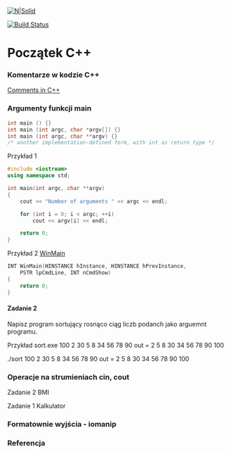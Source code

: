 [![N|Solid](https://cldup.com/dTxpPi9lDf.thumb.png)](https://nodesource.com/products/nsolid)

[![Build Status](https://travis-ci.org/joemccann/dillinger.svg?branch=master)](https://travis-ci.org/joemccann/dillinger)

# Początek C++

### Komentarze w kodzie C++
[Comments in C++](https://en.cppreference.com/w/cpp/comment)

### Argumenty funkcji main

```cpp
int main () {}
int main (int argc, char *argv[]) {}
int main (int argc, char **argv) {}
/* another implementation-defined form, with int as return type */	
```
Przykład 1
```cpp
#include <iostream>
using namespace std;

int main(int argc, char **argv)
{
    cout << "Number of arguments " << argc << endl;

    for (int i = 0; i < argc; ++i)
        cout << argv[i] << endl;

    return 0;
}
```
Przykład 2
[WinMain](https://docs.microsoft.com/en-us/windows/win32/learnwin32/winmain--the-application-entry-point)

```cpp
INT WinMain(HINSTANCE hInstance, HINSTANCE hPrevInstance,
    PSTR lpCmdLine, INT nCmdShow)
{
    return 0;
}
```


#### Zadanie 2
Napisz program sortujący rosnąco ciąg liczb podanch jako arguemnt programu.

Przykład
sort.exe 100 2 30 5 8 34 56 78 90
out = 2 5 8 30 34 56 78 90 100

./sort 100 2 30 5 8 34 56 78 90
out = 2 5 8 30 34 56 78 90 100

### Operacje na strumieniach cin, cout

Zadanie 2
BMI

Zadanie 1
Kalkulator

### Formatownie wyjścia - iomanip

### Referencja 




